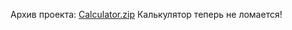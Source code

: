 Архив проекта: [Calculator.zip](https://github.com/user-attachments/files/17414104/Calculator.zip)
Калькулятор теперь не ломается!

